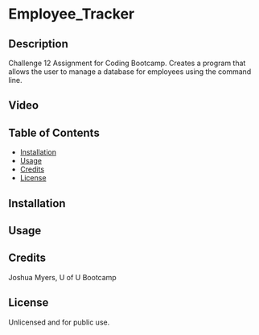 # Employee_Tracker

## Description
Challenge 12 Assignment for Coding Bootcamp. Creates a program that allows the user to manage a database for employees using the command line.

## Video


## Table of Contents
- [Installation](#installation)
- [Usage](#usage)
- [Credits](#credits)
- [License](#license)

## Installation

## Usage

## Credits
Joshua Myers, U of U Bootcamp  

## License
Unlicensed and for public use.
